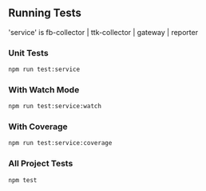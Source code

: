 ## Running Tests

'service' is fb-collector | ttk-collector | gateway | reporter

### Unit Tests

```bash
npm run test:service
```

### With Watch Mode

```bash
npm run test:service:watch
```

### With Coverage

```bash
npm run test:service:coverage
```

### All Project Tests

```bash
npm test
```
